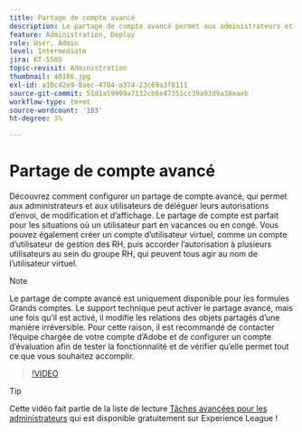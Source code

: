 ```yaml
---
title: Partage de compte avancé
description: Le partage de compte avancé permet aux administrateurs et aux utilisateurs de déléguer leurs autorisations d’envoi, de modification et d’affichage
feature: Administration, Deploy
role: User, Admin
level: Intermediate
jira: KT-5505
topic-revisit: Administration
thumbnail: 40186.jpg
exl-id: a10c42e9-8aec-4784-a374-23c69a3f8111
source-git-commit: 51d1a59999a7132cb6e47351cc39a93d9a38eaeb
workflow-type: tm+mt
source-wordcount: '183'
ht-degree: 3%

---
```


# Partage de compte avancé

Découvrez comment configurer un partage de compte avancé, qui permet aux administrateurs et aux utilisateurs de déléguer leurs autorisations d’envoi, de modification et d’affichage. Le partage de compte est parfait pour les situations où un utilisateur part en vacances ou en congé. Vous pouvez également créer un compte d’utilisateur virtuel, comme un compte d’utilisateur de gestion des RH, puis accorder l’autorisation à plusieurs utilisateurs au sein du groupe RH, qui peuvent tous agir au nom de l’utilisateur virtuel.

>[!NOTE]
>
>Le partage de compte avancé est uniquement disponible pour les formules Grands comptes. Le support technique peut activer le partage avancé, mais une fois qu’il est activé, il modifie les relations des objets partagés d’une manière irréversible. Pour cette raison, il est recommandé de contacter l’équipe chargée de votre compte d’Adobe et de configurer un compte d’évaluation afin de tester la fonctionnalité et de vérifier qu’elle permet tout ce que vous souhaitez accomplir.

>[!VIDEO](https://video.tv.adobe.com/v/3411212?quality=12&learn=on&hidetitle=true&captions=fre_fr)

>[!TIP]
>
>Cette vidéo fait partie de la liste de lecture [Tâches avancées pour les administrateurs](https://experienceleague.adobe.com/fr/playlists/acrobat-sign-perform-advanced-tasks-administrators) qui est disponible gratuitement sur Experience League !
